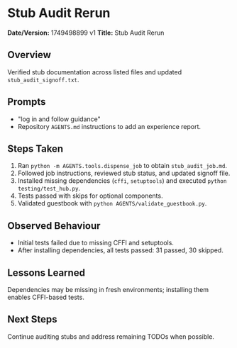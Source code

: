 # Stub Audit Rerun

**Date/Version:** 1749498899 v1
**Title:** Stub Audit Rerun

## Overview
Verified stub documentation across listed files and updated `stub_audit_signoff.txt`.

## Prompts
- "log in and follow guidance"
- Repository `AGENTS.md` instructions to add an experience report.

## Steps Taken
1. Ran `python -m AGENTS.tools.dispense_job` to obtain `stub_audit_job.md`.
2. Followed job instructions, reviewed stub status, and updated signoff file.
3. Installed missing dependencies (`cffi`, `setuptools`) and executed `python testing/test_hub.py`.
4. Tests passed with skips for optional components.
5. Validated guestbook with `python AGENTS/validate_guestbook.py`.

## Observed Behaviour
- Initial tests failed due to missing CFFI and setuptools.
- After installing dependencies, all tests passed: 31 passed, 30 skipped.

## Lessons Learned
Dependencies may be missing in fresh environments; installing them enables CFFI-based tests.

## Next Steps
Continue auditing stubs and address remaining TODOs when possible.
